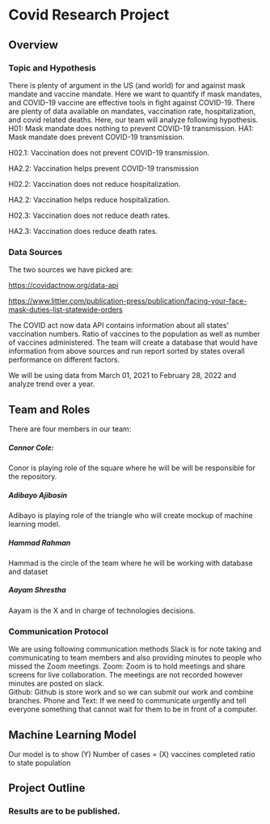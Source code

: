 # Covid Research Project

## Overview 
### Topic and Hypothesis 
There is plenty of argument in the US (and world) for and against mask mandate and vaccine mandate. Here we want to quantify if mask mandates, and COVID-19 vaccine are effective tools in fight against COVID-19. There are plenty of data available on mandates, vaccination rate, hospitalization, and covid related deaths. Here, our team will analyze following hypothesis. 
H01: Mask mandate does nothing to prevent COVID-19 transmission. 
HA1: Mask mandate does prevent COVID-19 transmission. 

H02.1: Vaccination does not prevent COVID-19 transmission.

HA2.2: Vaccination helps prevent COVID-19 transmission 

H02.2: Vaccination does not reduce hospitalization. 

HA2.2: Vaccination helps reduce hospitalization.

H02.3: Vaccination does not reduce death rates.

HA2.3: Vaccination does reduce death rates. 
 ### Data Sources 
The two sources we have picked are:


https://covidactnow.org/data-api

https://www.littler.com/publication-press/publication/facing-your-face-mask-duties-list-statewide-orders

The COVID act now data API contains information about all states' vaccination numbers. Ratio of vaccines to the population as well as number of vaccines administered. The team will create a database that would have information from above sources and run report sorted by states overall performance on different factors. 

We will be using data from March 01, 2021 to February 28, 2022 and analyze trend over a year. 

## Team and Roles 
There are four members in our team: 
##### Connor Cole: 
Conor is playing role of the square where he will be will be responsible for the repository.

##### Adibayo Ajibosin 
Adibayo is playing role of the triangle who will create mockup of machine learning model.
##### Hammad Rahman
Hammad is the circle of the team where he will be working with database and dataset  
##### Aayam Shrestha 
Aayam is the X and in charge of technologies decisions. 
### Communication Protocol 
We are using following communication methods 
Slack is for note taking and communicating to team members and also providing minutes to people who missed the Zoom meetings. 
Zoom: Zoom is to hold meetings and share screens for live collaboration. The meetings are not recorded however minutes are posted on slack.   
Github: Github is store work and so we can submit our work and combine branches. 
Phone and Text: If we need to communicate urgently and tell everyone something that cannot wait for them to be in front of a computer.   

## Machine Learning Model 
Our model is to show 
(Y) Number of cases = (X) vaccines completed ratio to state population

## Project Outline 




### Results are to be published. 

